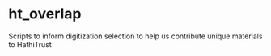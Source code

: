 # ht_overlap
Scripts to inform digitization selection to help us contribute unique materials to HathiTrust
